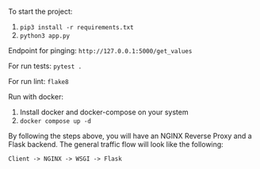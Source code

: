 To start the project:
1. `pip3 install -r requirements.txt`
2. `python3 app.py`

Endpoint for pinging:
`http://127.0.0.1:5000/get_values`


For run tests:
`pytest .`

For run lint:
`flake8`


Run with docker:
1. Install docker and docker-compose on your system
2. `docker compose up -d`


By following the steps above, you will have an NGINX Reverse Proxy and a Flask backend. The general traffic flow will look like the following:

`Client -> NGINX -> WSGI -> Flask`
